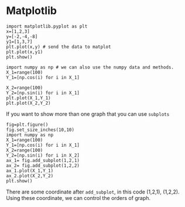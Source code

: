 # Matplotlib
```
import matplotlib.pyplot as plt
x=[1,2,3]
y=[-2,-4,-8]
y1=[1,3,7]
plt.plot(x,y) # send the data to matplot
plt.plot(x,y1)
plt.show()

import numpy as np # we can also use the numpy data and methods.
X_1=range(100)
Y_1=[np.cos(i) for i in X_1]

X_2=range(100)
Y_2=[np.sin(i) for i in X_1]
plt.plot(X_1,Y_1)
plt.plot(X_2,Y_2)
```
If you want to show more than one graph that you can use ```subplots```
```
fig=plt.figure()
fig.set_size_inches(10,10)
import numpy as np
X_1=range(100)
Y_1=[np.cos(i) for i in X_1]
X_2=range(100)
Y_2=[np.sin(i) for i in X_2]
ax_1= fig.add_subplot(1,2,1)
ax_2= fig.add_subplot(1,2,2)
ax_1.plot(X_1,Y_1)
ax_2.plot(X_2,Y_2)
plt.show()
```
There are some coordinate after ```add_subplot```, in this code (1,2,1), (1,2,2).
Using these coordinate, we can control the orders of graph.